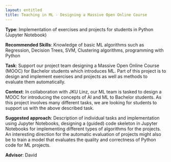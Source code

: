 ```yaml
---
layout: entitled
title: Teaching in ML - Designing a Massive Open Online Course
---
```


**Type**:  Implementation of exercises and projects for students in Python (Jupyter Notebook)

**Recommended Skills**: Knowledge of basic ML algorithms such as Regression, Decision Trees, SVM, Clustering algorithms, programming with Python

**Task**:  Support our project team designing a Massive Open Online Course (MOOC) for Bachelor students which introduces ML. Part of this project is to design and implement exercises and projects as well as methods to evaluate them automatically.

**Context**: In collaboration with JKU Linz, our ML team is tasked to design a MOOC for introducing the concepts of AI and ML to Bachelor students. As this project involves many different tasks, we are looking for students to support us with the above described task.

**Suggested approach**: Description of individual tasks and implementation using Jupyter Notebooks, designing a (guided) code skeleton in Jupyter Notebooks for implementing different types of algorithms for the projects. An interesting direction for the automatic evaluation of projects might also be to train a model that evaluates the quality and correctness of Python code for ML projects.

**Advisor**: David
